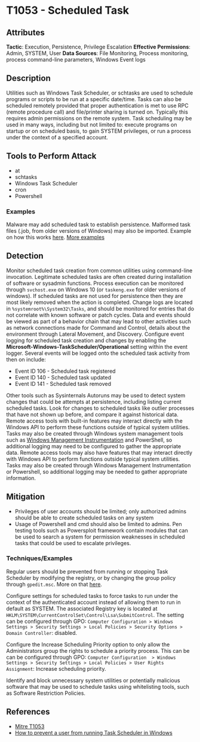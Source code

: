 ﻿# T1053 - Scheduled Task

## Attributes
**Tactic**: Execution, Persistence, Privilege Escalation
**Effective Permissions**: Admin, SYSTEM, User
**Data Sources**: File Monitoring, Process monitoring, process command-line parameters, Windows Event logs

## Description
Utilities such as Windows Task Scheduler, or schtasks are used to schedule programs or scripts to be run at a specific date/time. Tasks can also be scheduled remotely provided that proper authentication is met to use RPC (remote procedure call) and file/printer sharing is turned on. Typically this requires admin permissions on the remote system.
Task scheduling may be used in many ways, including but not limited to:  execute programs on startup or on scheduled basis, to gain SYSTEM privileges, or run a process under the context of a specified account.

## Tools to Perform Attack
- at
- schtasks
- Windows Task Scheduler
- cron
- Powershell

### Examples
Malware may add scheduled task to establish persistence.
Malformed task files (.job, from older versions of Windows) may also be imported.
Example on how this works [here](https://www.bleepingcomputer.com/news/security/new-zero-day-exploit-for-bug-in-windows-10-task-scheduler/).
[More examples](https://kb.cert.org/vuls/id/119704/)

## Detection
Monitor scheduled task creation from common utilities using command-line invocation. Legitimate scheduled tasks are often created during installation of software or sysadmin functions. Process execution can be monitored through `svchost.exe` on Windows 10 (or `taskeng.exe` for older versions of windows). If scheduled tasks are not used for persistence then they are most likely removed when the action is completed. Change logs are located in `%systemroot%\System32\Tasks`,  and should be monitored for entries that do not correlate with known software or patch cycles. Data and events should be viewed as part of a behavior chain that may lead to other activities such as network connections made for Command and Control, details about the environment through Lateral Movement, and Discovery.
Configure event logging for scheduled task creation and changes by enabling the **Microsoft-Windows-TaskScheduler/Operational** setting within the event logger.
Several events will be logged onto the scheduled task activity from then on include:

- Event ID 106 - Scheduled task registered
- Event ID 140 - Scheduled task updated
- Event ID 141 - Scheduled task removed

Other tools such as Sysinternals Autoruns may be used to detect system changes that could be attempts at persistence, including listing current scheduled tasks. Look for changes to scheduled tasks like outlier processes that have not shown up before, and compare it against historical data.
Remote access tools with built-in features may interact directly with the Windows API to perform these functions outside of typical system utilities. Tasks may also be created through Windows system management tools such as [Windows Management Instrumentation](https://attack.mitre.org/techniques/T1047) and PowerShell, so additional logging may need to be configured to gather the appropriate data.
Remote access tools may also have features that may interact directly with Windows API to perform functions outside typical system utilities. Tasks may also be created through Windows Management Instrumentation or Powershell, so additional logging may be needed to gather appropriate information.

## Mitigation
- Privileges of user accounts should be limited; only authorized admins should be able to create scheduled tasks on any system
- Usage of Powershell and cmd should also be limited to admins. Pen testing tools such as Powersploit  framework contain modules that can be used to search a system for permission weaknesses in scheduled tasks that could be used to escalate privileges.

### Techniques/Examples
Regular users should be prevented from running or stopping Task Scheduler by modifying the registry, or by changing the group policy through `gpedit.msc`. More on that [here](https://support.microsoft.com/en-ca/help/305612/how-to-prevent-a-user-from-running-task-scheduler-in-windows).

Configure settings for scheduled tasks to force tasks to run under the context of the authenticated account instead of allowing them to run in default as SYSTEM. The associated Registry key is located at `HKLM\SYSTEM\CurrentControlSet\Control\Lsa\SubmitControl`. The setting can be configured through GPO: `Computer Configuration > Windows Settings > Security Settings > Local Policies > Security Options > Domain Controller`: disabled.

Configure the Increase Scheduling Priority option to only allow the Administrators group the rights to schedule a priority process. This can be can be configured through GPO: `Computer Configuration  > Windows Settings > Security Settings > Local Policies > User Rights Assignment`: Increase scheduling priority.

Identify and block unnecessary system utilities or potentially malicious software that may be used to schedule tasks using whitelisting tools, such as Software Restriction Policies.

## References
- [Mitre T1053](https://attack.mitre.org/techniques/T1053/)
- [How to prevent a user from running Task Scheduler in Windows](https://support.microsoft.com/en-ca/help/305612/how-to-prevent-a-user-from-running-task-scheduler-in-windows)
